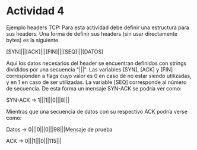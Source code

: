 # Actividad 4 
Ejemplo headers TCP: Para esta actividad debe definir una estructura para sus headers. Una forma de definir sus headers (sin usar directamente bytes) es la siguiente.

[SYN]|||[ACK]|||[FIN]|||[SEQ]|||[DATOS]

Aquí los datos necesarios del header se encuentran definidos con strings divididos por una secuencia "|||". Las variables [SYN], [ACK] y [FIN] corresponden a flags cuyo valor es 0 en caso de no estar siendo utilizadas, y en 1 en caso de ser utilizadas. La variable [SEQ] corresponde al número de secuencia. De esta forma un mensaje SYN-ACK se podría ver como:

 SYN-ACK -> 1|||1|||0|||8|||

Mientras que una secuencia de datos con su respectivo ACK podría verse como:

 Datos   -> 0|||0|||0|||98|||Mensaje de prueba

 ACK     -> 0|||1|||0|||115|||

